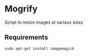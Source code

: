 # Mogrify

Script to resize images at various sizes

## Requirements

```
sudo apt-get install imagemagick
```
